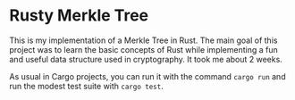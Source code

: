 # Rusty Merkle Tree

This is my implementation of a Merkle Tree in Rust. The main goal of this project was to learn the basic concepts of Rust while implementing a fun and useful data structure used in cryptography. It took me about 2 weeks.

As usual in Cargo projects, you can run it with the command `cargo run` and run the modest test suite with `cargo test`.
